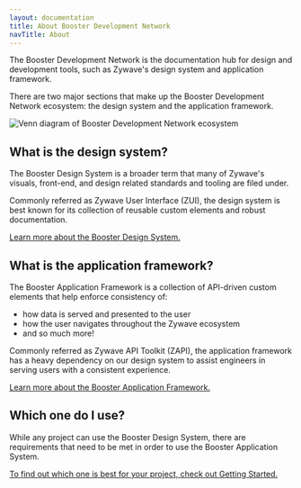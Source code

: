 ```yaml
---
layout: documentation
title: About Booster Development Network
navTitle: About
---
```


The Booster Development Network is the documentation hub for design and development tools, such as Zywave's design system and application framework.

There are two major sections that make up the Booster Development Network ecosystem: the design system and the application framework.

![Venn diagram of Booster Development Network ecosystem](/images/introduction/booster-ecosystem.png)

<docs-spacer></docs-spacer>

## What is the design system?
The Booster Design System is a broader term that many of Zywave's visuals, front-end, and design related standards and tooling are filed under.

Commonly referred as Zywave User Interface (ZUI), the design system is best known for its collection of reusable custom elements and robust documentation.

[Learn more about the Booster Design System.](/design-system/about/)

<docs-spacer></docs-spacer>

## What is the application framework?
The Booster Application Framework is a collection of API-driven custom elements that help enforce consistency of:
- how data is served and presented to the user
- how the user navigates throughout the Zywave ecosystem
- and so much more!

Commonly referred as Zywave API Toolkit (ZAPI), the application framework has a heavy dependency on our design system to assist engineers in serving users with a consistent experience.

[Learn more about the Booster Application Framework.](/application-framework/about/)

<docs-spacer></docs-spacer>

## Which one do I use?
While any project can use the Booster Design System, there are requirements that need to be met in order to use the Booster Application System.

[To find out which one is best for your project, check out Getting Started.](/introduction/getting-started/how-to-get-started/)